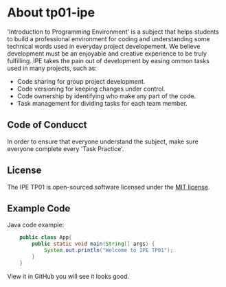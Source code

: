 # About tp01-ipe

'Introduction to Programming Environment' is a subject that helps students to build a professional environment for coding and understanding some technical words used in everyday project developement. We believe development must be an enjoyable and creative experience to be truly fulfilling. IPE takes the pain out of development by easing ommon tasks used in many projects, such as:

- Code sharing for group project development.
- Code versioning for keeping changes under control.
- Code ownership by identifying who make any part of the code.
- Task management for dividing tasks for each team member.


## Code of Conducct

In order to ensure that everyone understand the subject, make sure everyone complete every 'Task Practice'.

## License

The IPE TP01 is open-sourced software licensed under the [MIT license](https://opensource.org/licenses/MIT).

## Example Code
Java code example:
````Java
    public class App{
        public static void main(String[] args) {
            System.out.println("Welcome to IPE TP01");
        }
    }
````
View it in GitHub you will see it looks good.
